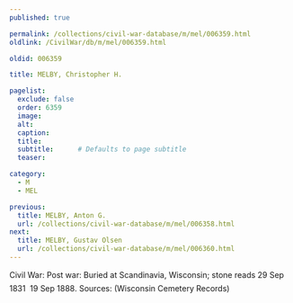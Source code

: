 ```yaml
---
published: true

permalink: /collections/civil-war-database/m/mel/006359.html
oldlink: /CivilWar/db/m/mel/006359.html

oldid: 006359

title: MELBY, Christopher H.

pagelist:
  exclude: false
  order: 6359
  image: 
  alt:
  caption:
  title:
  subtitle:      # Defaults to page subtitle
  teaser:

category: 
  - M 
  - MEL

previous:
  title: MELBY, Anton G.
  url: /collections/civil-war-database/m/mel/006358.html  
next:
  title: MELBY, Gustav Olsen
  url: /collections/civil-war-database/m/mel/006360.html   
---
```

Civil War: Post war: Buried at Scandinavia, Wisconsin; stone reads &#147;29 Sep 1831 &#150; 19 Sep 1888&#148;. Sources: (Wisconsin Cemetery Records)